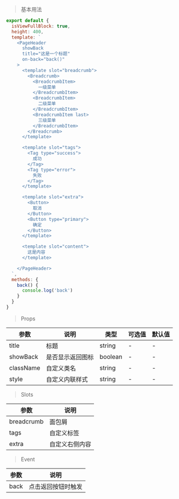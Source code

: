 > 基本用法

```js
export default {
  isViewFullBlock: true,
  height: 400,
  template: `
    <PageHeader
      showBack
      title="这是一个标题"
      on-back="back()"
    >
      <template slot="breadcrumb">
        <Breadcrumb>
          <BreadcrumbItem>
            一级菜单
          </BreadcrumbItem>
          <BreadcrumbItem>
            二级菜单
          </BreadcrumbItem>
          <BreadcrumbItem last>
            三级菜单
          </BreadcrumbItem>
        </Breadcrumb>
      </template>

      <template slot="tags">
        <Tag type="success">
          成功
        </Tag>
        <Tag type="error">
          失败
        </Tag>
      </template>

      <template slot="extra">
        <Button>
          取消
        </Button>
        <Button type="primary">
          确定
        </Button>
      </template>

      <template slot="content">
        这是内容
      </template>

    </PageHeader>
  `,
  methods: {
    back() {
      console.log('back')
    }
  }
}
```

> Props

参数 | 说明 | 类型 | 可选值 | 默认值
---|---|---|---|---
title | 标题 | string | - | -
showBack | 是否显示返回图标 | boolean | - | -
className | 自定义类名 | string | - | -
style | 自定义内联样式 | string | - | -

> Slots

参数 | 说明
---|---
breadcrumb | 面包屑
tags | 自定义标签
extra | 自定义右侧内容

> Event

参数 | 说明
---|---
back | 点击返回按钮时触发